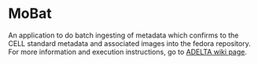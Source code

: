 MoBat
=====

An application to do batch ingesting of metadata which confirms to the CELL standard metadata and associated images into the fedora repository. For more information and execution instructions, go to <a href='https://github.com/uws-eresearch/ADELTA/wiki/Batch-Ingester'>ADELTA wiki page</a>.
